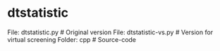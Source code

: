 # dtstatistic
File: dtstatistic.py	# Original version
File: dtstatistic-vs.py	# Version for virtual screening
Folder: cpp		# Source-code
